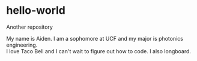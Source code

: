 # hello-world
Another repository

My name is Aiden. I am a sophomore at UCF and my major is photonics engineering.  
I love Taco Bell and I can't wait to figure out how to code.
I also longboard.
